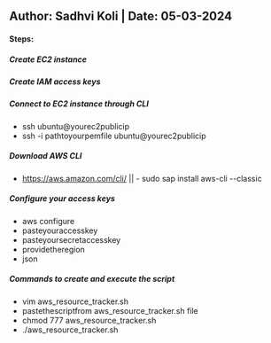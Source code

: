 ## Author: Sadhvi Koli | Date: 05-03-2024
#### Steps:
##### Create EC2 instance
##### Create IAM access keys
##### Connect to EC2 instance through CLI
   - ssh ubuntu@yourec2publicip
   - ssh -i pathtoyourpemfile ubuntu@yourec2publicip
##### Download AWS CLI
   - https://aws.amazon.com/cli/ || - sudo sap install aws-cli --classic
##### Configure your access keys
   - aws configure
   - pasteyouraccesskey
   - pasteyoursecretaccesskey
   - providetheregion
   - json
##### Commands to create and execute the script
   - vim aws_resource_tracker.sh
   - pastethescriptfrom aws_resource_tracker.sh file
   - chmod 777 aws_resource_tracker.sh
   - ./aws_resource_tracker.sh
